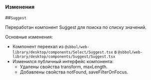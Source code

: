 ### Изменения

##`Suggest`

Переработан компонент Suggest для поиска по списку значений.

Основные изменения:
- Компонент переехал из `@sbbol/web-library/desktop/components/Select/Suggest.tsx` в `@sbbol/web-library/desktop/components/Suggest/Suggest.tsx`
- Изменился публичный интерфейс компонента:
    - Удалены свойства transform, maxLength.
    - Добавлены свойства notFound, saveFilterOnFocus.
